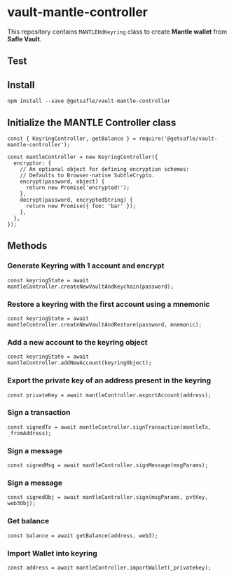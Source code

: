 # vault-mantle-controller

This repository contains `MANTLEHdKeyring` class to create **Mantle wallet** from **Safle Vault**.

## Test

## Install

`npm install --save @getsafle/vault-mantle-controller`

## Initialize the MANTLE Controller class

```
const { KeyringController, getBalance } = require('@getsafle/vault-mantle-controller');

const mantleController = new KeyringController({
  encryptor: {
    // An optional object for defining encryption schemes:
    // Defaults to Browser-native SubtleCrypto.
    encrypt(password, object) {
      return new Promise('encrypted!');
    },
    decrypt(password, encryptedString) {
      return new Promise({ foo: 'bar' });
    },
  },
});
```

## Methods

### Generate Keyring with 1 account and encrypt

```
const keyringState = await mantleController.createNewVaultAndKeychain(password);
```

### Restore a keyring with the first account using a mnemonic

```
const keyringState = await mantleController.createNewVaultAndRestore(password, mnemonic);
```

### Add a new account to the keyring object

```
const keyringState = await mantleController.addNewAccount(keyringObject);
```

### Export the private key of an address present in the keyring

```
const privateKey = await mantleController.exportAccount(address);
```

### Sign a transaction

```
const signedTx = await mantleController.signTransaction(mantleTx, _fromAddress);
```

### Sign a message

```
const signedMsg = await mantleController.signMessage(msgParams);
```

### Sign a message

```
const signedObj = await mantleController.sign(msgParams, pvtKey, web3Obj);
```

### Get balance

```
const balance = await getBalance(address, web3);
```

### Import Wallet into keyring

```
const address = await mantleController.importWallet(_privatekey);
```
